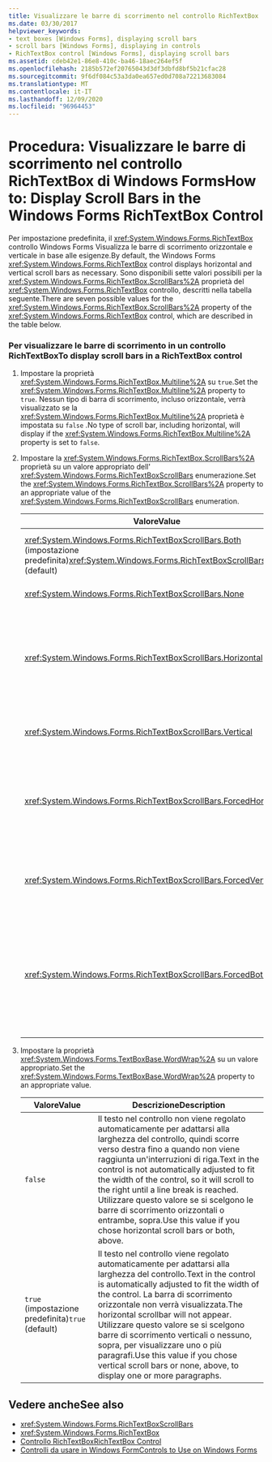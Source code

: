 ```yaml
---
title: Visualizzare le barre di scorrimento nel controllo RichTextBox
ms.date: 03/30/2017
helpviewer_keywords:
- text boxes [Windows Forms], displaying scroll bars
- scroll bars [Windows Forms], displaying in controls
- RichTextBox control [Windows Forms], displaying scroll bars
ms.assetid: cdeb42e1-86e8-410c-ba46-18aec264ef5f
ms.openlocfilehash: 2185b572ef20765043d3df3dbfd8bf5b21cfac28
ms.sourcegitcommit: 9f6df084c53a3da0ea657ed0d708a72213683084
ms.translationtype: MT
ms.contentlocale: it-IT
ms.lasthandoff: 12/09/2020
ms.locfileid: "96964453"
---
```

# <a name="how-to-display-scroll-bars-in-the-windows-forms-richtextbox-control"></a><span data-ttu-id="793d6-102">Procedura: Visualizzare le barre di scorrimento nel controllo RichTextBox di Windows Forms</span><span class="sxs-lookup"><span data-stu-id="793d6-102">How to: Display Scroll Bars in the Windows Forms RichTextBox Control</span></span>
<span data-ttu-id="793d6-103">Per impostazione predefinita, il <xref:System.Windows.Forms.RichTextBox> controllo Windows Forms Visualizza le barre di scorrimento orizzontale e verticale in base alle esigenze.</span><span class="sxs-lookup"><span data-stu-id="793d6-103">By default, the Windows Forms <xref:System.Windows.Forms.RichTextBox> control displays horizontal and vertical scroll bars as necessary.</span></span> <span data-ttu-id="793d6-104">Sono disponibili sette valori possibili per la <xref:System.Windows.Forms.RichTextBox.ScrollBars%2A> proprietà del <xref:System.Windows.Forms.RichTextBox> controllo, descritti nella tabella seguente.</span><span class="sxs-lookup"><span data-stu-id="793d6-104">There are seven possible values for the <xref:System.Windows.Forms.RichTextBox.ScrollBars%2A> property of the <xref:System.Windows.Forms.RichTextBox> control, which are described in the table below.</span></span>  
  
### <a name="to-display-scroll-bars-in-a-richtextbox-control"></a><span data-ttu-id="793d6-105">Per visualizzare le barre di scorrimento in un controllo RichTextBox</span><span class="sxs-lookup"><span data-stu-id="793d6-105">To display scroll bars in a RichTextBox control</span></span>  
  
1. <span data-ttu-id="793d6-106">Impostare la proprietà <xref:System.Windows.Forms.RichTextBox.Multiline%2A> su `true`.</span><span class="sxs-lookup"><span data-stu-id="793d6-106">Set the <xref:System.Windows.Forms.RichTextBox.Multiline%2A> property to `true`.</span></span> <span data-ttu-id="793d6-107">Nessun tipo di barra di scorrimento, incluso orizzontale, verrà visualizzato se la <xref:System.Windows.Forms.RichTextBox.Multiline%2A> proprietà è impostata su `false` .</span><span class="sxs-lookup"><span data-stu-id="793d6-107">No type of scroll bar, including horizontal, will display if the <xref:System.Windows.Forms.RichTextBox.Multiline%2A> property is set to `false`.</span></span>  
  
2. <span data-ttu-id="793d6-108">Impostare la <xref:System.Windows.Forms.RichTextBox.ScrollBars%2A> proprietà su un valore appropriato dell' <xref:System.Windows.Forms.RichTextBoxScrollBars> enumerazione.</span><span class="sxs-lookup"><span data-stu-id="793d6-108">Set the <xref:System.Windows.Forms.RichTextBox.ScrollBars%2A> property to an appropriate value of the <xref:System.Windows.Forms.RichTextBoxScrollBars> enumeration.</span></span>  
  
    |<span data-ttu-id="793d6-109">Valore</span><span class="sxs-lookup"><span data-stu-id="793d6-109">Value</span></span>|<span data-ttu-id="793d6-110">Descrizione</span><span class="sxs-lookup"><span data-stu-id="793d6-110">Description</span></span>|  
    |-----------|-----------------|  
    |<span data-ttu-id="793d6-111"><xref:System.Windows.Forms.RichTextBoxScrollBars.Both> (impostazione predefinita)</span><span class="sxs-lookup"><span data-stu-id="793d6-111"><xref:System.Windows.Forms.RichTextBoxScrollBars.Both> (default)</span></span>|<span data-ttu-id="793d6-112">Visualizza barre di scorrimento orizzontali o verticali, o entrambe, solo quando il testo supera la larghezza o la lunghezza del controllo.</span><span class="sxs-lookup"><span data-stu-id="793d6-112">Displays horizontal or vertical scroll bars, or both, only when text exceeds the width or length of the control.</span></span>|  
    |<xref:System.Windows.Forms.RichTextBoxScrollBars.None>|<span data-ttu-id="793d6-113">Non visualizza mai alcun tipo di barra di scorrimento.</span><span class="sxs-lookup"><span data-stu-id="793d6-113">Never displays any type of scroll bar.</span></span>|  
    |<xref:System.Windows.Forms.RichTextBoxScrollBars.Horizontal>|<span data-ttu-id="793d6-114">Consente di visualizzare una barra di scorrimento orizzontale solo quando il testo supera la larghezza del controllo.</span><span class="sxs-lookup"><span data-stu-id="793d6-114">Displays a horizontal scroll bar only when the text exceeds the width of the control.</span></span> <span data-ttu-id="793d6-115">Per eseguire questa operazione, la <xref:System.Windows.Forms.TextBoxBase.WordWrap%2A> proprietà deve essere impostata su `false` .</span><span class="sxs-lookup"><span data-stu-id="793d6-115">(For this to occur, the <xref:System.Windows.Forms.TextBoxBase.WordWrap%2A> property must be set to `false`.)</span></span>|  
    |<xref:System.Windows.Forms.RichTextBoxScrollBars.Vertical>|<span data-ttu-id="793d6-116">Consente di visualizzare una barra di scorrimento verticale solo quando il testo supera l'altezza del controllo.</span><span class="sxs-lookup"><span data-stu-id="793d6-116">Displays a vertical scroll bar only when the text exceeds the height of the control.</span></span>|  
    |<xref:System.Windows.Forms.RichTextBoxScrollBars.ForcedHorizontal>|<span data-ttu-id="793d6-117">Visualizza una barra di scorrimento orizzontale quando la <xref:System.Windows.Forms.TextBoxBase.WordWrap%2A> proprietà è impostata su `false` .</span><span class="sxs-lookup"><span data-stu-id="793d6-117">Displays a horizontal scroll bar when the <xref:System.Windows.Forms.TextBoxBase.WordWrap%2A> property is set to `false`.</span></span> <span data-ttu-id="793d6-118">La barra di scorrimento viene visualizzata in grigio quando il testo non supera la larghezza del controllo.</span><span class="sxs-lookup"><span data-stu-id="793d6-118">The scroll bar appears dimmed when text does not exceed the width of the control.</span></span>|  
    |<xref:System.Windows.Forms.RichTextBoxScrollBars.ForcedVertical>|<span data-ttu-id="793d6-119">Visualizza sempre una barra di scorrimento verticale.</span><span class="sxs-lookup"><span data-stu-id="793d6-119">Always displays a vertical scroll bar.</span></span> <span data-ttu-id="793d6-120">La barra di scorrimento viene visualizzata in grigio quando il testo non supera la lunghezza del controllo.</span><span class="sxs-lookup"><span data-stu-id="793d6-120">The scroll bar appears dimmed when text does not exceed the length of the control.</span></span>|  
    |<xref:System.Windows.Forms.RichTextBoxScrollBars.ForcedBoth>|<span data-ttu-id="793d6-121">Viene sempre visualizzata una barra di scorrimento verticale.</span><span class="sxs-lookup"><span data-stu-id="793d6-121">Always displays a vertical scrollbar.</span></span> <span data-ttu-id="793d6-122">Visualizza una barra di scorrimento orizzontale quando la <xref:System.Windows.Forms.TextBoxBase.WordWrap%2A> proprietà è impostata su `false` .</span><span class="sxs-lookup"><span data-stu-id="793d6-122">Displays a horizontal scroll bar when the <xref:System.Windows.Forms.TextBoxBase.WordWrap%2A> property is set to `false`.</span></span> <span data-ttu-id="793d6-123">Le barre di scorrimento vengono visualizzate in grigio quando il testo non supera la larghezza o la lunghezza del controllo.</span><span class="sxs-lookup"><span data-stu-id="793d6-123">The scroll bars appear grayed when text does not exceed the width or length of the control.</span></span>|  
  
3. <span data-ttu-id="793d6-124">Impostare la proprietà <xref:System.Windows.Forms.TextBoxBase.WordWrap%2A> su un valore appropriato.</span><span class="sxs-lookup"><span data-stu-id="793d6-124">Set the <xref:System.Windows.Forms.TextBoxBase.WordWrap%2A> property to an appropriate value.</span></span>  
  
    |<span data-ttu-id="793d6-125">Valore</span><span class="sxs-lookup"><span data-stu-id="793d6-125">Value</span></span>|<span data-ttu-id="793d6-126">Descrizione</span><span class="sxs-lookup"><span data-stu-id="793d6-126">Description</span></span>|  
    |-----------|-----------------|  
    |`false`|<span data-ttu-id="793d6-127">Il testo nel controllo non viene regolato automaticamente per adattarsi alla larghezza del controllo, quindi scorre verso destra fino a quando non viene raggiunta un'interruzioni di riga.</span><span class="sxs-lookup"><span data-stu-id="793d6-127">Text in the control is not automatically adjusted to fit the width of the control, so it will scroll to the right until a line break is reached.</span></span> <span data-ttu-id="793d6-128">Utilizzare questo valore se si scelgono le barre di scorrimento orizzontali o entrambe, sopra.</span><span class="sxs-lookup"><span data-stu-id="793d6-128">Use this value if you chose horizontal scroll bars or both, above.</span></span>|  
    |<span data-ttu-id="793d6-129">`true` (impostazione predefinita)</span><span class="sxs-lookup"><span data-stu-id="793d6-129">`true` (default)</span></span>|<span data-ttu-id="793d6-130">Il testo nel controllo viene regolato automaticamente per adattarsi alla larghezza del controllo.</span><span class="sxs-lookup"><span data-stu-id="793d6-130">Text in the control is automatically adjusted to fit the width of the control.</span></span> <span data-ttu-id="793d6-131">La barra di scorrimento orizzontale non verrà visualizzata.</span><span class="sxs-lookup"><span data-stu-id="793d6-131">The horizontal scrollbar will not appear.</span></span> <span data-ttu-id="793d6-132">Utilizzare questo valore se si scelgono barre di scorrimento verticali o nessuno, sopra, per visualizzare uno o più paragrafi.</span><span class="sxs-lookup"><span data-stu-id="793d6-132">Use this value if you chose vertical scroll bars or none, above, to display one or more paragraphs.</span></span>|  
  
## <a name="see-also"></a><span data-ttu-id="793d6-133">Vedere anche</span><span class="sxs-lookup"><span data-stu-id="793d6-133">See also</span></span>

- <xref:System.Windows.Forms.RichTextBoxScrollBars>
- <xref:System.Windows.Forms.RichTextBox>
- [<span data-ttu-id="793d6-134">Controllo RichTextBox</span><span class="sxs-lookup"><span data-stu-id="793d6-134">RichTextBox Control</span></span>](richtextbox-control-windows-forms.md)
- [<span data-ttu-id="793d6-135">Controlli da usare in Windows Form</span><span class="sxs-lookup"><span data-stu-id="793d6-135">Controls to Use on Windows Forms</span></span>](controls-to-use-on-windows-forms.md)
